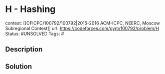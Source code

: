 # H - Hashing

contest: [[CFICPC/100792/100792|2015-2016 ACM-ICPC, NEERC, Moscow Subregional Contest]]
url: https://codeforces.com/gym/100792/problem/H
Status: #UNSOLVED
Tags: #

## Description

## Solution

